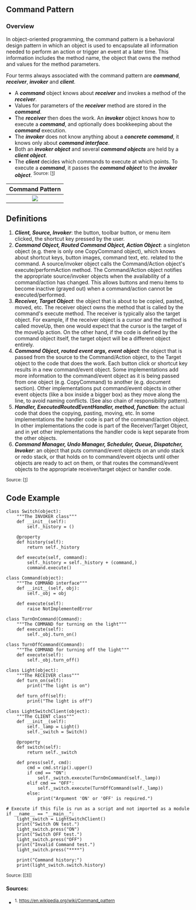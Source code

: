 ## Command Pattern

### Overview

In object-oriented programming, the command pattern is a behavioral design pattern in which an object is used to encapsulate all information needed to perform an action or trigger an event at a later time. This information includes the method name, the object that owns the method and values for the method parameters.

Four terms always associated with the command pattern are ***command***, ***receiver***, ***invoker*** and ***client***. 

- A ***command*** object knows about ***receiver*** and invokes a method of the ***receiver***. 
- Values for parameters of the ***receiver*** method are stored in the ***command***. 
- The ***receiver*** then does the work. An ***invoker*** object knows how to execute a ***command***, and optionally does bookkeeping about the ***command*** execution. 
- The ***invoker*** does not know anything about a ***concrete command***, it knows only about ***command interface***. 
- Both an ***invoker object*** and several ***command objects*** are held by a ***client object***. 
- The ***client*** decides which commands to execute at which points. To execute a ***command***, it passes the ***command object*** to the ***invoker object***. <sup>Source: [[1]]</sup>



|             Command Pattern        | 
|:------------------------------:|
| ![](https://d3vv6lp55qjaqc.cloudfront.net/items/3D3j412h0t0g0N2P2p08/command_pattern.png?X-CloudApp-Visitor-Id=1094421) | 


## Definitions
1. ***Client, Source, Invoker***: the button, toolbar button, or menu item clicked, the shortcut key pressed by the user.
2. ***Command Object, Routed Command Object, Action Object***: a singleton object (e.g. there is only one CopyCommand object), which knows about shortcut keys, button images, command text, etc. related to the command. A source/invoker object calls the Command/Action object's execute/performAction method. The Command/Action object notifies the appropriate source/invoker objects when the availability of a command/action has changed. This allows buttons and menu items to become inactive (grayed out) when a command/action cannot be executed/performed.
3. ***Receiver, Target Object***: the object that is about to be copied, pasted, moved, etc. The receiver object owns the method that is called by the command's execute method. The receiver is typically also the target object. For example, if the receiver object is a cursor and the method is called moveUp, then one would expect that the cursor is the target of the moveUp action. On the other hand, if the code is defined by the command object itself, the target object will be a different object entirely.
4. ***Command Object, routed event args, event object***: the object that is passed from the source to the Command/Action object, to the Target object to the code that does the work. Each button click or shortcut key results in a new command/event object. Some implementations add more information to the command/event object as it is being passed from one object (e.g. CopyCommand) to another (e.g. document section). Other implementations put command/event objects in other event objects (like a box inside a bigger box) as they move along the line, to avoid naming conflicts. (See also chain of responsibility pattern).
5. ***Handler, ExecutedRoutedEventHandler, method, function***: the actual code that does the copying, pasting, moving, etc. In some implementations the handler code is part of the command/action object. In other implementations the code is part of the Receiver/Target Object, and in yet other implementations the handler code is kept separate from the other objects.
6. ***Command Manager, Undo Manager, Scheduler, Queue, Dispatcher, Invoker***: an object that puts command/event objects on an undo stack or redo stack, or that holds on to command/event objects until other objects are ready to act on them, or that routes the command/event objects to the appropriate receiver/target object or handler code.

<sup>Source: [[1]]</sup>
## Code Example  

```
class Switch(object):
    """The INVOKER class"""
    def __init__(self):
        self._history = ()

    @property
    def history(self):
        return self._history

    def execute(self, command):
        self._history = self._history + (command,)
        command.execute()

class Command(object):
    """The COMMAND interface"""
    def __init__(self, obj):
        self._obj = obj

    def execute(self):
        raise NotImplementedError

class TurnOnCommand(Command):
    """The COMMAND for turning on the light"""
    def execute(self):
        self._obj.turn_on()

class TurnOffCommand(Command):
    """The COMMAND for turning off the light"""
    def execute(self):
        self._obj.turn_off()

class Light(object):
    """The RECEIVER class"""
    def turn_on(self):
        print("The light is on")

    def turn_off(self):
        print("The light is off")

class LightSwitchClient(object):
    """The CLIENT class"""
    def __init__(self):
        self._lamp = Light()
        self._switch = Switch()

    @property
    def switch(self):
        return self._switch

    def press(self, cmd):
        cmd = cmd.strip().upper()
        if cmd == "ON":
            self._switch.execute(TurnOnCommand(self._lamp))
        elif cmd == "OFF":
            self._switch.execute(TurnOffCommand(self._lamp))
        else:
            print("Argument 'ON' or 'OFF' is required.")

# Execute if this file is run as a script and not imported as a module
if __name__ == "__main__":
    light_switch = LightSwitchClient()
    print("Switch ON test.")
    light_switch.press("ON")
    print("Switch OFF test.")
    light_switch.press("OFF")
    print("Invalid Command test.")
    light_switch.press("****")

    print("Command history:")
    print(light_switch.switch.history)
```
<sup>Source: [[3]]</sup>

#### Sources:
- <sup>1. https://en.wikipedia.org/wiki/Command_pattern</sup>

[1]: https://en.wikipedia.org/wiki/Command_pattern


